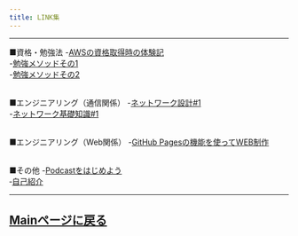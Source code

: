 ```yaml
---
title: LINK集
---
```

<script async src="https://pagead2.googlesyndication.com/pagead/js/adsbygoogle.js?client=ca-pub-2844921131740253"
     crossorigin="anonymous"></script>
<!-- Global site tag (gtag.js) - Google Analytics -->
<script async src="https://www.googletagmanager.com/gtag/js?id=G-H1234VX5NE"></script>
<script>
  window.dataLayer = window.dataLayer || [];
  function gtag(){dataLayer.push(arguments);}
  gtag('js', new Date());

  gtag('config', 'G-H1234VX5NE');
</script>

----

■資格・勉強法
-[AWSの資格取得時の体験記](https://kissshot-skup.github.io/webpage/AWS_SAA/)
<br>
-[勉強メソッドその1](https://kissshot-skup.github.io/webpage/studyplus/)
<br>
-[勉強メソッドその2](https://kissshot-skup.github.io/webpage/study_twitter/)
<br>
<br>

■エンジニアリング（通信関係）
-[ネットワーク設計#1](https://kissshot-skup.github.io/webpage/qos/)
<br>
-[ネットワーク基礎知識#1](https://kissshot-skup.github.io/webpage/nwkiso_denso/)<br>
<br>

■エンジニアリング（Web関係）
-[GitHub Pagesの機能を使ってWEB制作](https://kissshot-skup.github.io/webpage/GitHub_Page/)
<br>
<br>

■その他
-[Podcastをはじめよう](https://kissshot-skup.github.io/webpage/podcast/)
<br>
‐[自己紹介](https://kissshot-skup.github.io/webpage/jikosyoukai/)


----


## [Mainページに戻る](https://kissshot-skup.github.io/webpage)

